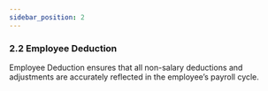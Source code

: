 ```yaml
---
sidebar_position: 2
---
```


### 2.2 Employee Deduction

Employee Deduction ensures that all non-salary deductions and adjustments are accurately reflected in the employee’s payroll cycle.